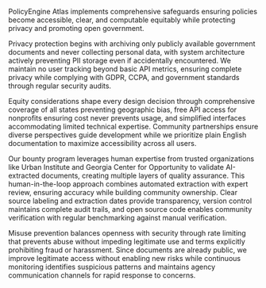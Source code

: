 PolicyEngine Atlas implements comprehensive safeguards ensuring policies become accessible, clear, and computable equitably while protecting privacy and promoting open government.

Privacy protection begins with archiving only publicly available government documents and never collecting personal data, with system architecture actively preventing PII storage even if accidentally encountered. We maintain no user tracking beyond basic API metrics, ensuring complete privacy while complying with GDPR, CCPA, and government standards through regular security audits.

Equity considerations shape every design decision through comprehensive coverage of all states preventing geographic bias, free API access for nonprofits ensuring cost never prevents usage, and simplified interfaces accommodating limited technical expertise. Community partnerships ensure diverse perspectives guide development while we prioritize plain English documentation to maximize accessibility across all users.

Our bounty program leverages human expertise from trusted organizations like Urban Institute and Georgia Center for Opportunity to validate AI-extracted documents, creating multiple layers of quality assurance. This human-in-the-loop approach combines automated extraction with expert review, ensuring accuracy while building community ownership. Clear source labeling and extraction dates provide transparency, version control maintains complete audit trails, and open source code enables community verification with regular benchmarking against manual verification.

Misuse prevention balances openness with security through rate limiting that prevents abuse without impeding legitimate use and terms explicitly prohibiting fraud or harassment. Since documents are already public, we improve legitimate access without enabling new risks while continuous monitoring identifies suspicious patterns and maintains agency communication channels for rapid response to concerns.